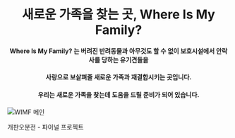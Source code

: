 <div align="center">
  <h1>새로운 가족을 찾는 곳,  Where Is My Family?</h1>
  <h4>Where Is My Family? 는 버려진 반려동물과 아무것도 할 수 없이 보호시설에서 안락사를 당하는 유기견들을 </h4>
  <h4>사랑으로 보살펴줄 새로운 가족과 재결합시키는 곳입니다.</h4>
  <h4>우리는 새로운 가족을 찾는데 도움을 드릴 준비가 되어 있습니다.</h4>
</div>

![WIMF 메인](https://github.com/2305PublicDataWebApp/WIMF/assets/134577399/4d4561f4-f36c-4177-a3cf-fd2f17f30175)

개판오분전 - 파이널 프로젝트
